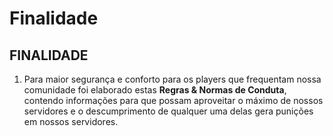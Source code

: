# Finalidade

## FINALIDADE

1. Para maior segurança e conforto para os players que frequentam nossa comunidade foi elaborado estas **Regras & Normas de Conduta**, contendo informações para que possam aproveitar o máximo de nossos servidores e o descumprimento de qualquer uma delas gera punições em nossos servidores.

